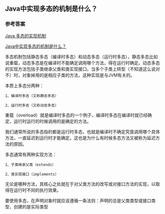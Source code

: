 
## Java中实现多态的机制是什么？

### 参考答案

[Java 多态的实现机制](https://www.cnblogs.com/crane-practice/p/3671074.html)

[Java中实现多态的机制是什么？](https://blog.csdn.net/bornlili/article/details/55213563)

多态机制包括静态多态（编译时多态）和动态多态（运行时多态），静态多态比如说重载，动态多态是在编译时不能确定调用哪个方法，得在运行时确定。动态多态的实现方法包括子类继承父类和类实现接口。当多个子类上转型（不知道这么说对不）时，对象掉用的是相应子类的方法，这种实现是与JVM有关的。

本质上多态分两种：

    1、编译时多态（又称静态多态）

    2、运行时多态（又称动态多态）

重载（overload）就是编译时多态的一个例子，编译时多态在编译时就已经确定，运行时运行的时候调用的是确定的方法。

我们通常所说的多态指的都是运行时多态，也就是编译时不确定究竟调用哪个具体方法，一直延迟到运行时才能确定。这也是为什么有时候多态方法又被称为延迟方法的原因。

多态通常有两种实现方法：

    1、子类继承父类（extends）

    2、类实现接口（implements）

无论是哪种方法，其核心之处就在于对父类方法的改写或对接口方法的实现，以取得在运行时不同的执行效果。

要使用多态，在声明对象时就应该遵循一条法则：声明的总是父类类型或接口类型，创建的是实际类型
